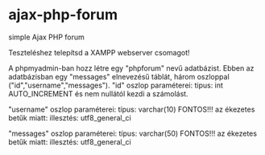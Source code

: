# ajax-php-forum
simple Ajax PHP forum

Teszteléshez telepítsd a XAMPP webserver csomagot!

A phpmyadmin-ban hozz létre egy "phpforum" nevű adatbázist.
Ebben az adatbázisban egy "messages" elnevezésű táblát, három oszloppal ("id","username","messages").
"id" oszlop paraméterei:        tipus:  int
                                AUTO_INCREMENT és nem nullától kezdi a számolást.

"username" oszlop paraméterei:  típus:  varchar(10)
                                FONTOS!!! az ékezetes betűk miatt: illesztés: utf8_general_ci
                                
"messages" oszlop paraméterei:  típus:  varchar(50)
                                FONTOS!!! az ékezetes betűk miatt: illesztés: utf8_general_ci
                                
                                
